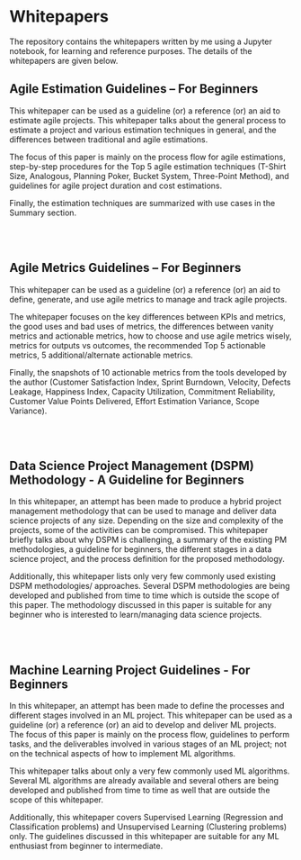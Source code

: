 # Whitepapers

The repository contains the whitepapers written by me using a Jupyter notebook, for learning and reference purposes. The details of the whitepapers are given below.

## Agile Estimation Guidelines – For Beginners
This whitepaper can be used as a guideline (or) a reference (or) an aid to estimate agile projects. This whitepaper talks about the general process to estimate a project and various estimation techniques in general, and the differences between traditional and agile estimations.

The focus of this paper is mainly on the process flow for agile estimations, step-by-step procedures for the Top 5 agile estimation techniques (T-Shirt Size, Analogous, Planning Poker, Bucket System, Three-Point Method), and guidelines for agile project duration and cost estimations.

Finally, the estimation techniques are summarized with use cases in the Summary section.

<br><br>
## Agile Metrics Guidelines – For Beginners
This whitepaper can be used as a guideline (or) a reference (or) an aid to define, generate, and use agile metrics to manage and track agile projects.

The whitepaper focuses on the key differences between KPIs and metrics, the good uses and bad uses of metrics, the differences between vanity metrics and actionable metrics, how to choose and use agile metrics wisely, metrics for outputs vs outcomes, the recommended Top 5 actionable metrics, 5 additional/alternate actionable metrics.

Finally, the snapshots of 10 actionable metrics from the tools developed by the author (Customer Satisfaction Index, Sprint Burndown, Velocity, Defects Leakage, Happiness Index, Capacity Utilization, Commitment Reliability, Customer Value Points Delivered, Effort Estimation Variance, Scope Variance).

<br><br>
## Data Science Project Management (DSPM) Methodology - A Guideline for Beginners
In this whitepaper, an attempt has been made to produce a hybrid project management methodology that can be used to manage and deliver data science projects of any size. Depending on the size and complexity of the projects, some of the activities can be compromised. This whitepaper briefly talks about why DSPM is challenging, a summary of the existing PM methodologies, a guideline for beginners, the different stages in a data science project, and the process definition for the proposed methodology. 

Additionally, this whitepaper lists only very few commonly used existing DSPM methodologies/ approaches. Several DSPM methodologies are being developed and published from time to time which is outside the scope of this paper. The methodology discussed in this paper is suitable for any beginner who is interested to learn/managing data science projects.

<br><br>
## Machine Learning Project Guidelines - For Beginners
In this whitepaper, an attempt has been made to define the processes and different stages involved in an ML project. This whitepaper can be used as a guideline (or) a reference (or) an aid to develop and deliver ML projects. The focus of this paper is mainly on the process flow, guidelines to perform tasks, and the deliverables involved in various stages of an ML project; not on the technical aspects of how to implement ML algorithms. 

This whitepaper talks about only a very few commonly used ML algorithms. Several ML algorithms are already available and several others are being developed and published from time to time as well that are outside the scope of this whitepaper. 

Additionally, this whitepaper covers Supervised Learning (Regression and Classification problems) and Unsupervised Learning (Clustering problems) only. The guidelines discussed in this whitepaper are suitable for any ML enthusiast from beginner to intermediate. 

